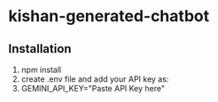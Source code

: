 # kishan-generated-chatbot
## Installation
1. npm install
2. create .env file and add your API key as:
3. GEMINI_API_KEY="Paste API Key here"

   
     
